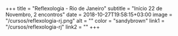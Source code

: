 +++
title = "Reflexologia - Rio de Janeiro"
subtitle = "Início 22 de Novembro, 2 encontros"
date = 2018-10-27T19:58:15+03:00
image = "/cursos/reflexologia-rj.png"
alt = ""
color = "sandybrown"
link1 = "/cursos/reflexologia-rj"
link2 = ""
+++
